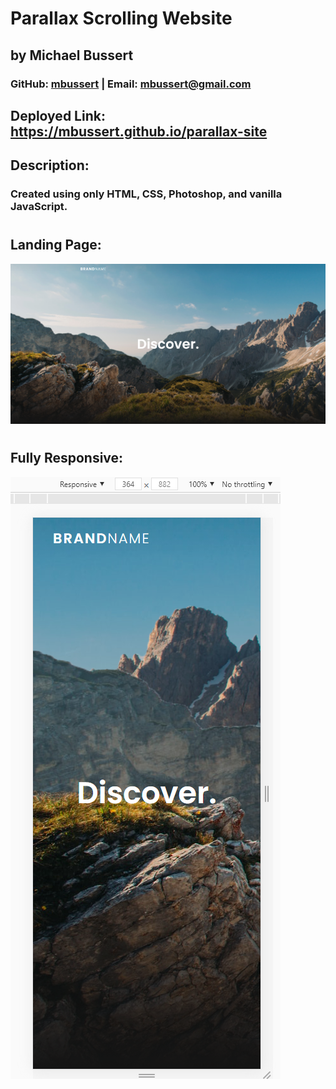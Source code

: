 # Parallax Scrolling Website  
## by Michael Bussert  
### GitHub: [mbussert](https://github.com/mbussert) | Email: mbussert@gmail.com  


## Deployed Link: https://mbussert.github.io/parallax-site  


## Description:  
### Created using only HTML, CSS, Photoshop, and vanilla JavaScript.  
#
## Landing Page:  
![Landing Page](./ss1.png)
#
## Fully Responsive:  
![Responsive](./ss2.png)